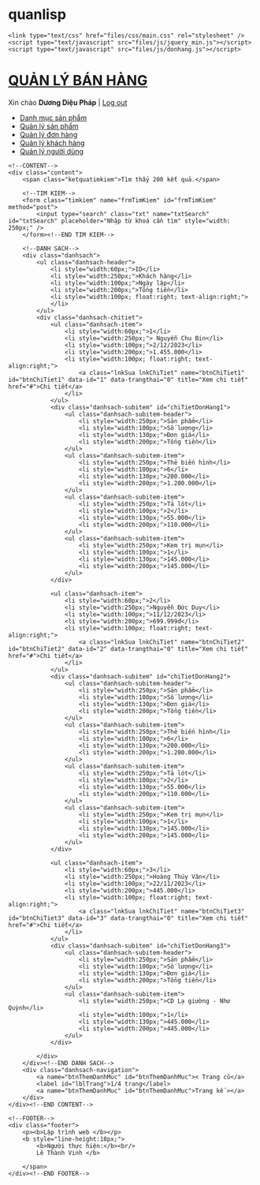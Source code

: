 # quanlisp
<!doctype html>
<html>
<head>
    <meta charset="utf-8">
    <title>Quản lý bán hàng</title>
    
    <link type="text/css" href="files/css/main.css" rel="stylesheet" />
	<script type="text/javascript" src="files/js/jquery_min.js"></script>
    <script type="text/javascript" src="files/js/donhang.js"></script>
</head>

<body>
	<!--HEADER-->
    <div class="header">
    	<a href="danhmuc.html" title="Quản lý bán hàng" style="outline:none;"><h1>QUẢN LÝ BÁN HÀNG</h1></a>
        <div class="logout">
            Xin chào <b>Dương Diệu Pháp</b> | <a href="#" title="Log out">Log out</a>
        </div>
        <!--NAVIGATION BAR-->
        <ul class="navigation">
        	<a href="danhmuc.html" title="Danh mục sản phẩm"><li>Danh mục sản phẩm</li></a>
            <a href="sanpham.html" title="Quản lý sản phẩm"><li>Quản lý sản phẩm</li></a>
            <a href="donhang.html" title="Quản lý đơn hàng" class="navigation-item-selected"><li>Quản lý đơn hàng</li></a>
            <a href="khachhang.html" title="Quản lý khách hàng"><li>Quản lý khách hàng</li></a>
            <a href="nguoidung.html" title="Quản lý người dùng"><li>Quản lý người dùng</li></a>
        </ul><!--NAVIGATION BAR-->
    </div><!--END HEADER-->
    
    <!--CONTENT-->
    <div class="content">
    	<span class="ketquatimkiem">Tìm thấy 200 kết quả.</span>
        
    	<!--TIM KIEM-->
    	<form class="timkiem" name="frmTimKiem" id="frmTimKiem" method="post">
        	<input type="search" class="txt" name="txtSearch" id="txtSearch" placeholder="Nhập từ khoá cần tìm" style="width: 250px;" />
        </form><!--END TIM KIEM-->
    	
        <!--DANH SACH-->
        <div class="danhsach">
        	<ul class="danhsach-header">
                <li style="width:60px;">ID</li>
                <li style="width:250px;">Khách hàng</li>
                <li style="width:100px;">Ngày lập</li>
                <li style="width:200px;">Tổng tiền</li>
                <li style="width:100px; float:right; text-align:right;">
                </li>
            </ul>
            <div class="danhsach-chitiet">                
                <ul class="danhsach-item">
                    <li style="width:60px;">1</li>
                    <li style="width:250px;"> Nguyễn Chu Bin</li>
                    <li style="width:100px;">2/12/2023</li>
                    <li style="width:200px;">1.455.000</li>
                    <li style="width:100px; float:right; text-align:right;">
                        <a class="lnkSua lnkChiTiet" name="btnChiTiet1" id="btnChiTiet1" data-id="1" data-trangthai="0" title="Xem chi tiết" href="#">Chi tiết</a>
                    </li>
                </ul>
                <div class="danhsach-subitem" id="chiTietDonHang1">
                	<ul class="danhsach-subitem-header">
                        <li style="width:250px;">Sản phẩm</li>
                        <li style="width:100px;">Số lượng</li>
                        <li style="width:130px;">Đơn giá</li>
                        <li style="width:200px;">Tổng tiền</li>
                    </ul>
                    <ul class="danhsach-subitem-item">
                        <li style="width:250px;">Thẻ biến hình</li>
                        <li style="width:100px;">6</li>
                        <li style="width:130px;">200.000</li>
                        <li style="width:200px;">1.200.000</li>
                    </ul>
                    <ul class="danhsach-subitem-item">
                        <li style="width:250px;">Tả lót</li>
                        <li style="width:100px;">2</li>
                        <li style="width:130px;">55.000</li>
                        <li style="width:200px;">110.000</li>
                    </ul>
                    <ul class="danhsach-subitem-item">
                        <li style="width:250px;">Kem trị mụn</li>
                        <li style="width:100px;">1</li>
                        <li style="width:130px;">145.000</li>
                        <li style="width:200px;">145.000</li>
                    </ul>
                </div>
                
                <ul class="danhsach-item">
                    <li style="width:60px;">2</li>
                    <li style="width:250px;">Nguyễn Đức Duy</li>
                    <li style="width:100px;">11/12/2023</li>
                    <li style="width:200px;">699.999đ</li>
                    <li style="width:100px; float:right; text-align:right;">
                        <a class="lnkSua lnkChiTiet" name="btnChiTiet2" id="btnChiTiet2" data-id="2" data-trangthai="0" title="Xem chi tiết" href="#">Chi tiết</a>
                    </li>
                </ul>
                <div class="danhsach-subitem" id="chiTietDonHang2">
                	<ul class="danhsach-subitem-header">
                        <li style="width:250px;">Sản phẩm</li>
                        <li style="width:100px;">Số lượng</li>
                        <li style="width:130px;">Đơn giá</li>
                        <li style="width:200px;">Tổng tiền</li>
                    </ul>
                    <ul class="danhsach-subitem-item">
                        <li style="width:250px;">Thẻ biến hình</li>
                        <li style="width:100px;">6</li>
                        <li style="width:130px;">200.000</li>
                        <li style="width:200px;">1.200.000</li>
                    </ul>
                    <ul class="danhsach-subitem-item">
                        <li style="width:250px;">Tả lót</li>
                        <li style="width:100px;">2</li>
                        <li style="width:130px;">55.000</li>
                        <li style="width:200px;">110.000</li>
                    </ul>
                    <ul class="danhsach-subitem-item">
                        <li style="width:250px;">Kem trị mụn</li>
                        <li style="width:100px;">1</li>
                        <li style="width:130px;">145.000</li>
                        <li style="width:200px;">145.000</li>
                    </ul>
                </div>
                
                <ul class="danhsach-item">
                    <li style="width:60px;">3</li>
                    <li style="width:250px;">Hoàng Thúy Vân</li>
                    <li style="width:100px;">22/11/2023</li>
                    <li style="width:200px;">445.000</li>
                    <li style="width:100px; float:right; text-align:right;">
                        <a class="lnkSua lnkChiTiet" name="btnChiTiet3" id="btnChiTiet3" data-id="3" data-trangthai="0" title="Xem chi tiết" href="#">Chi tiết</a>
                    </li>
                </ul>
                <div class="danhsach-subitem" id="chiTietDonHang3">
                	<ul class="danhsach-subitem-header">
                        <li style="width:250px;">Sản phẩm</li>
                        <li style="width:100px;">Số lượng</li>
                        <li style="width:130px;">Đơn giá</li>
                        <li style="width:200px;">Tổng tiền</li>
                    </ul>
                    <ul class="danhsach-subitem-item">
                        <li style="width:250px;">CD Lạ giường - Như Quỳnh</li>
                        <li style="width:100px;">1</li>
                        <li style="width:130px;">445.000</li>
                        <li style="width:200px;">445.000</li>
                    </ul>
                </div>
                
            </div>
        </div><!--END DANH SACH-->
        <div class="danhsach-navigation">
            <a name="btnThemDanhMuc" id="btnThemDanhMuc">< Trang cũ</a>
            <label id="lblTrang">1/4 trang</label>
            <a name="btnThemDanhMuc" id="btnThemDanhMuc">Trang kế ></a>
        </div>
    </div><!--END CONTENT-->
    
    <!--FOOTER-->
    <div class="footer">
    	<p><b>Lập trình web </b></p>
        <b style="line-height:18px;">
            <b>Người thực hiện:</b><br/>
            Lê Thành Vinh </b>
            
        </span>
    </div><!--END FOOTER-->
    
</body>
</html>

